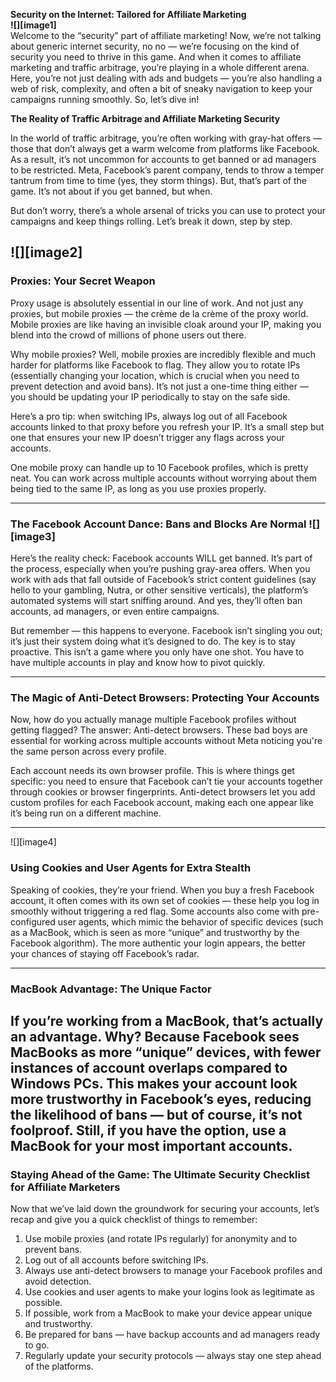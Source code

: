 **Security on the Internet: Tailored for Affiliate Marketing**  
**![][image1]**  
Welcome to the “security” part of affiliate marketing\! Now, we’re not talking about generic internet security, no no — we’re focusing on the kind of security you need to thrive in this game. And when it comes to affiliate marketing and traffic arbitrage, you’re playing in a whole different arena. Here, you’re not just dealing with ads and budgets — you’re also handling a web of risk, complexity, and often a bit of sneaky navigation to keep your campaigns running smoothly. So, let’s dive in\! 

**The Reality of Traffic Arbitrage and Affiliate Marketing Security**

In the world of traffic arbitrage, you’re often working with gray-hat offers — those that don’t always get a warm welcome from platforms like Facebook. As a result, it’s not uncommon for accounts to get banned or ad managers to be restricted. Meta, Facebook’s parent company, tends to throw a temper tantrum from time to time (yes, they storm things). But, that’s part of the game. It’s not about if you get banned, but when.

But don’t worry, there’s a whole arsenal of tricks you can use to protect your campaigns and keep things rolling. Let’s break it down, step by step. 

![][image2]  
---

### Proxies: Your Secret Weapon

Proxy usage is absolutely essential in our line of work. And not just any proxies, but mobile proxies — the crème de la crème of the proxy world. Mobile proxies are like having an invisible cloak around your IP, making you blend into the crowd of millions of phone users out there.

Why mobile proxies? Well, mobile proxies are incredibly flexible and much harder for platforms like Facebook to flag. They allow you to rotate IPs (essentially changing your location, which is crucial when you need to prevent detection and avoid bans). It’s not just a one-time thing either — you should be updating your IP periodically to stay on the safe side.

Here’s a pro tip: when switching IPs, always log out of all Facebook accounts linked to that proxy before you refresh your IP. It’s a small step but one that ensures your new IP doesn’t trigger any flags across your accounts.

One mobile proxy can handle up to 10 Facebook profiles, which is pretty neat. You can work across multiple accounts without worrying about them being tied to the same IP, as long as you use proxies properly.

---

### The Facebook Account Dance: Bans and Blocks Are Normal ![][image3]

Here’s the reality check: Facebook accounts WILL get banned. It’s part of the process, especially when you’re pushing gray-area offers. When you work with ads that fall outside of Facebook’s strict content guidelines (say hello to your gambling, Nutra, or other sensitive verticals), the platform’s automated systems will start sniffing around. And yes, they’ll often ban accounts, ad managers, or even entire campaigns.

But remember — this happens to everyone. Facebook isn’t singling you out; it’s just their system doing what it’s designed to do. The key is to stay proactive. This isn’t a game where you only have one shot. You have to have multiple accounts in play and know how to pivot quickly.

---

### The Magic of Anti-Detect Browsers: Protecting Your Accounts

Now, how do you actually manage multiple Facebook profiles without getting flagged? The answer: Anti-detect browsers. These bad boys are essential for working across multiple accounts without Meta noticing you're the same person across every profile.

Each account needs its own browser profile. This is where things get specific: you need to ensure that Facebook can’t tie your accounts together through cookies or browser fingerprints. Anti-detect browsers let you add custom profiles for each Facebook account, making each one appear like it’s being run on a different machine.

---

![][image4] 

### Using Cookies and User Agents for Extra Stealth

Speaking of cookies, they’re your friend. When you buy a fresh Facebook account, it often comes with its own set of cookies — these help you log in smoothly without triggering a red flag. Some accounts also come with pre-configured user agents, which mimic the behavior of specific devices (such as a MacBook, which is seen as more “unique” and trustworthy by the Facebook algorithm). The more authentic your login appears, the better your chances of staying off Facebook’s radar.

---

### MacBook Advantage: The Unique Factor

If you’re working from a MacBook, that’s actually an advantage. Why? Because Facebook sees MacBooks as more “unique” devices, with fewer instances of account overlaps compared to Windows PCs. This makes your account look more trustworthy in Facebook’s eyes, reducing the likelihood of bans — but of course, it’s not foolproof. Still, if you have the option, use a MacBook for your most important accounts.  
---

### Staying Ahead of the Game: The Ultimate Security Checklist for Affiliate Marketers

Now that we’ve laid down the groundwork for securing your accounts, let’s recap and give you a quick checklist of things to remember:

1. Use mobile proxies (and rotate IPs regularly) for anonymity and to prevent bans.  
2. Log out of all accounts before switching IPs.  
3. Always use anti-detect browsers to manage your Facebook profiles and avoid detection.  
4. Use cookies and user agents to make your logins look as legitimate as possible.  
5. If possible, work from a MacBook to make your device appear unique and trustworthy.  
6. Be prepared for bans — have backup accounts and ad managers ready to go.  
7. Regularly update your security protocols — always stay one step ahead of the platforms.
